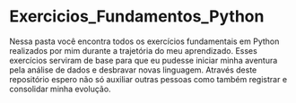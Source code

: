 # Exercicios_Fundamentos_Python

Nessa pasta você encontra todos os exercícios fundamentais em Python realizados por mim durante a trajetória do meu aprendizado. Esses exercícios serviram de base para que eu pudesse iniciar minha aventura pela análise de dados e desbravar novas linguagem. Através deste repositório espero não só auxiliar outras pessoas como também registrar e consolidar minha evolução.
